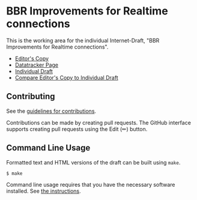 # BBR Improvements for Realtime connections

This is the working area for the individual Internet-Draft, "BBR Improvements for Realtime connections".

* [Editor's Copy](https://huitema.github.io/draft-huitema-ccwg-bbr-realtime/#go.draft-huitema-ccwg-bbr-realtime.html)
* [Datatracker Page](https://datatracker.ietf.org/doc/draft-huitema-ccwg-bbr-realtime)
* [Individual Draft](https://datatracker.ietf.org/doc/html/draft-huitema-ccwg-bbr-realtime)
* [Compare Editor's Copy to Individual Draft](https://huitema.github.io/draft-huitema-ccwg-bbr-realtime/#go.draft-huitema-ccwg-bbr-realtime.diff)


## Contributing

See the
[guidelines for contributions](https://github.com/huitema/draft-huitema-ccwg-bbr-realtime/blob/main/CONTRIBUTING.md).

Contributions can be made by creating pull requests.
The GitHub interface supports creating pull requests using the Edit (✏) button.


## Command Line Usage

Formatted text and HTML versions of the draft can be built using `make`.

```sh
$ make
```

Command line usage requires that you have the necessary software installed.  See
[the instructions](https://github.com/martinthomson/i-d-template/blob/main/doc/SETUP.md).

